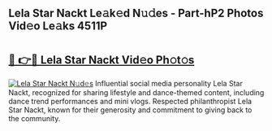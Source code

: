 ## Lela Star Nackt Le𝚊k𝚎d N𝚞𝚍es - Part-hP2 Photos Vid𝚎o Le𝚊ks 4511P

# <h2><a href="http://fb3a81f.evod.top/?m=Lela+Star+Nackt">🔗 👉🔴 Lela Star Nackt Vid𝚎o Ph𝚘t𝚘s</a></h2>

[![Lela Star Nackt N𝚞d𝚎s](https://i.imgur.com/8V9OHl7.gif)](http://fb3a81f.evod.top/?m=Lela+Star+Nackt)
Influential social media personality Lela Star Nackt, recognized for sharing lifestyle and dance-themed content, including dance trend performances and mini vlogs. Respected philanthropist Lela Star Nackt, known for their generosity and commitment to giving back to the community. 
